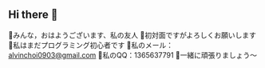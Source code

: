 ## Hi there 👋

🎵みんな，おはようございます、私の友人
🌟初対面ですがよろしくお願いします
💭私はまだプログラミング初心者です
💌私のメール：alvinchoi0903@gmail.com
💬私のQQ：1365637791
🙌一緒に頑張りましょう〜
